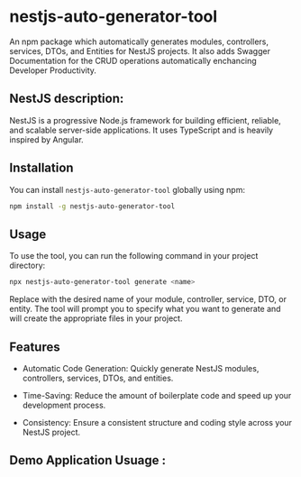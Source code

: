 # nestjs-auto-generator-tool

An npm package which automatically generates modules, controllers, services, DTOs, and Entities for NestJS projects. It also adds Swagger Documentation for the CRUD operations automatically enchancing Developer Productivity.

## NestJS description:

NestJS is a progressive Node.js framework for building efficient, reliable, and scalable server-side applications. It uses TypeScript and is heavily inspired by Angular.

## Installation

You can install `nestjs-auto-generator-tool` globally using npm:

```bash
npm install -g nestjs-auto-generator-tool
```

## Usage

To use the tool, you can run the following command in your project directory:

```bash
npx nestjs-auto-generator-tool generate <name>
```
 Replace <name> with the desired name of your module, controller, service, DTO, or entity. The tool will prompt you to specify what you want to generate and will create the appropriate files in your project.


## Features

- Automatic Code Generation: Quickly generate NestJS modules, controllers, services, DTOs, and entities.

- Time-Saving: Reduce the amount of boilerplate code and speed up your development process.

- Consistency: Ensure a consistent structure and coding style across your NestJS project.


## Demo Application Usuage :

